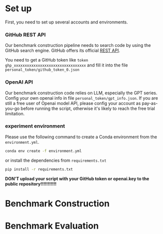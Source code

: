# Set up

First, you need to set up several accounts and environments.

### GitHub REST API

Our benchmark construction pipeline needs to search code by using the GitHub search engine.
GitHub offers its official [REST API](https://docs.github.com/en/rest/about-the-rest-api).

You need to get a GitHub token like `token ghp_xxxxxxxxxxxxxxxxxxxxxxxxxxxxxxxxx` and fill it into the file `personal_token/github_token_0.json`


### OpenAI API

Our benchmark construction code relies on LLM, especially the GPT series.
Config your own openai info in file `personal_token/gpt_info.json`. 
If you are still a free user of Openai model API, please config your account as pay-as-you-go before running the script, otherwise it's likely to reach the free trial limitation.

### experiment environment

Please use the following command to create a Conda environment from the `environment.yml`.

```sh
conda env create -f environment.yml
```

or install the dependencies from `requirements.txt`

```sh
pip install -r requirements.txt
```


**DON'T upload your script with your GitHub token or openai.key to the public repository!!!!!!!!!!!**

# Benchmark Construction



# Benchmark Evaluation
